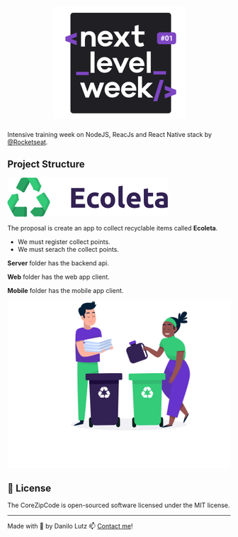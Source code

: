 # <div align="center">![NLW](/web/src/assets/nlw.png)</div>

Intensive training week on NodeJS, ReacJs and React Native stack by [@Rocketseat](https://github.com/rocketseat).

## Project Structure

![Ecoleta](/web/src/assets/logo.svg)

The proposal is create an app to collect recyclable items called **Ecoleta**.

- We must register collect points.
- We must serach the collect points.

**Server** folder has the backend api.

**Web** folder has the web app client.

**Mobile** folder has the mobile app client.

![Ecoleta](/web/src/assets/home-background.svg)

## :scroll: License
The CoreZipCode is open-sourced software licensed under the MIT license.

---

Made with :purple_heart: by Danilo Lutz :mailbox: [Contact me](https://www.linkedin.com/in/danilolutz/)!
